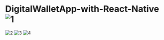 # DigitalWalletApp-with-React-Native![1](https://user-images.githubusercontent.com/99664429/230493887-978b4c1a-90f3-4786-9e59-58c7477bd531.png)
![2](https://user-images.githubusercontent.com/99664429/230493892-6e547056-34dc-4607-9568-26ab34898e26.png)
![3](https://user-images.githubusercontent.com/99664429/230493897-f5956de2-30f4-4f88-b782-1373af4e40b1.png)
![4](https://user-images.githubusercontent.com/99664429/230493901-c16b11d2-9583-4d2b-a645-ee09c46d33f6.png)
